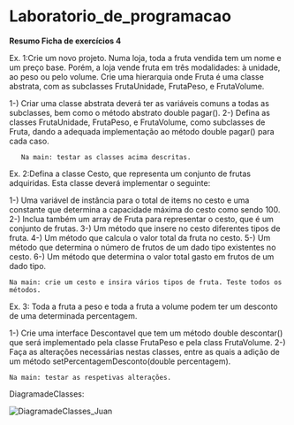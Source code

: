 # Laboratorio_de_programacao

**Resumo Ficha de exercícios 4**

Ex. 1:Crie um novo projeto. Numa loja, toda a fruta vendida tem um nome e um preço base. Porém, a loja vende fruta em três modalidades: à unidade, ao peso ou pelo volume. Crie uma hierarquia onde Fruta é uma classe abstrata, com as subclasses FrutaUnidade, FrutaPeso, e FrutaVolume.

   1-) Criar uma classe abstrata deverá ter as variáveis comuns a todas as subclasses, bem como o método abstrato double pagar().
   2-) Defina as classes FrutaUnidade, FrutaPeso, e FrutaVolume, como subclasses de Fruta, dando a adequada implementação ao método double pagar() para cada caso.
   
       Na main: testar as classes acima descritas.
   
 Ex. 2:Defina a classe Cesto, que representa um conjunto de frutas adquiridas. Esta classe deverá implementar o seguinte:
 
   1-) Uma variável de instância para o total de items no cesto e uma constante que determina a capacidade máxima do cesto como sendo 100. 
   2-) Inclua também um array de Fruta para representar o cesto, que é um conjunto de frutas.
   3-) Um método que insere no cesto diferentes tipos de fruta.
   4-) Um método que calcula o valor total da fruta no cesto.
   5-) Um método que determina o número de frutos de um dado tipo existentes no cesto.
   6-) Um método que determina o valor total gasto em frutos de um dado tipo.
   
    Na main: crie um cesto e insira vários tipos de fruta. Teste todos os métodos.
   
Ex. 3: Toda a fruta a peso e toda a fruta a volume podem ter um desconto de uma determinada percentagem.
 
   1-) Crie uma interface Descontavel que tem um método double descontar() que será implementado pela classe FrutaPeso e pela class FrutaVolume.
   2-) Faça as alterações necessárias nestas classes, entre as quais a adição de um método setPercentagemDesconto(double percentagem).
   
    Na main: testar as respetivas alterações.


DiagramadeClasses: 

![DiagramadeClasses_Juan](https://user-images.githubusercontent.com/97111394/155163310-0a96e7a7-d3a0-4854-92e0-e5be500265d5.png)
